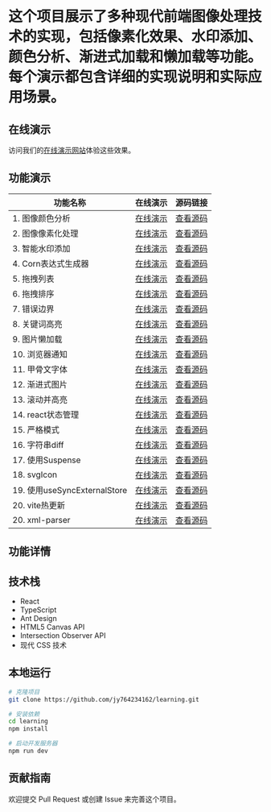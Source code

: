
# 这个项目展示了多种现代前端图像处理技术的实现，包括像素化效果、水印添加、颜色分析、渐进式加载和懒加载等功能。每个演示都包含详细的实现说明和实际应用场景。

## 在线演示

访问我们的[在线演示网站](https://jy764234162.github.io/learning/#)体验这些效果。

## 功能演示

| 功能名称 | 在线演示 | 源码链接 |
| -------- | -------- | -------- |
| 1. 图像颜色分析 | [在线演示](https://jy764234162.github.io/learning/#/canvas-color-analyzer) | [查看源码](https://github.com/your-username/image-processing-demo/blob/main/src/pages/canvas-color-analyzer/index.tsx) |
| 2. 图像像素化处理 | [在线演示](https://jy764234162.github.io/learning/#/canvas-pixelation) | [查看源码](https://github.com/your-username/image-processing-demo/blob/main/src/pages/canvas-pixelation/index.tsx) |
| 3. 智能水印添加 | [在线演示](https://jy764234162.github.io/learning/#/canvas-watermark) | [查看源码](https://github.com/your-username/image-processing-demo/blob/main/src/pages/canvas-watermark/index.tsx) |
| 4. Corn表达式生成器 | [在线演示](https://jy764234162.github.io/learning/#/cron) | [查看源码](https://github.com/your-username/image-processing-demo/blob/main/src/pages/cron/index.tsx) |
| 5. 拖拽列表 | [在线演示](https://jy764234162.github.io/learning/#/drag-list) | [查看源码](https://github.com/your-username/image-processing-demo/blob/main/src/pages/drag-list/index.tsx) |
| 6. 拖拽排序 | [在线演示](https://jy764234162.github.io/learning/#/drag-sort) | [查看源码](https://github.com/your-username/image-processing-demo/blob/main/src/pages/drag-sort/index.tsx) |
| 7. 错误边界 | [在线演示](https://jy764234162.github.io/learning/#/error-boundary) | [查看源码](https://github.com/your-username/image-processing-demo/blob/main/src/pages/error-boundary/index.tsx) |
| 8. 关键词高亮 | [在线演示](https://jy764234162.github.io/learning/#/keyword-highlight) | [查看源码](https://github.com/your-username/image-processing-demo/blob/main/src/pages/keyword-highlight/index.tsx) |
| 9. 图片懒加载 | [在线演示](https://jy764234162.github.io/learning/#/lazyImage) | [查看源码](https://github.com/your-username/image-processing-demo/blob/main/src/pages/lazyImage/index.tsx) |
| 10. 浏览器通知 | [在线演示](https://jy764234162.github.io/learning/#/notification) | [查看源码](https://github.com/your-username/image-processing-demo/blob/main/src/pages/notification/index.tsx) |
| 11. 甲骨文字体 | [在线演示](https://jy764234162.github.io/learning/#/oracle-font) | [查看源码](https://github.com/your-username/image-processing-demo/blob/main/src/pages/oracle-font/index.tsx) |
| 12. 渐进式图片 | [在线演示](https://jy764234162.github.io/learning/#/progressiveImg) | [查看源码](https://github.com/your-username/image-processing-demo/blob/main/src/pages/progressiveImg/index.tsx) |
| 13. 滚动并高亮 | [在线演示](https://jy764234162.github.io/learning/#/scrollAndHighlight) | [查看源码](https://github.com/your-username/image-processing-demo/blob/main/src/pages/scrollAndHighlight/index.tsx) |
| 14. react状态管理 | [在线演示](https://jy764234162.github.io/learning/#/react-state-management) | [查看源码](https://github.com/your-username/image-processing-demo/blob/main/src/pages/react-state-management/index.tsx) |
| 15. 严格模式 | [在线演示](https://jy764234162.github.io/learning/#/strictMode) | [查看源码](https://github.com/your-username/image-processing-demo/blob/main/src/pages/strictMode/index.tsx) |
| 16. 字符串diff | [在线演示](https://jy764234162.github.io/learning/#/string-diff) | [查看源码](https://github.com/your-username/image-processing-demo/blob/main/src/pages/string-diff/index.tsx) |
| 17. 使用Suspense | [在线演示](https://jy764234162.github.io/learning/#/suspense) | [查看源码](https://github.com/your-username/image-processing-demo/blob/main/src/pages/suspense/index.tsx) |
| 18. svgIcon | [在线演示](https://jy764234162.github.io/learning/#/svgIcon) | [查看源码](https://github.com/your-username/image-processing-demo/blob/main/src/pages/svgIcon/index.tsx) |
| 19. 使用useSyncExternalStore | [在线演示](https://jy764234162.github.io/learning/#/useSyncExternalStore) | [查看源码](https://github.com/your-username/image-processing-demo/blob/main/src/pages/useSyncExternalStore/index.tsx) |
| 20. vite热更新 | [在线演示](https://jy764234162.github.io/learning/#/vite-hmr) | [查看源码](https://github.com/your-username/image-processing-demo/blob/main/src/pages/vite-hmr/index.tsx) |
| 20. xml-parser | [在线演示](https://jy764234162.github.io/learning/#/xml-parser) | [查看源码](https://github.com/your-username/image-processing-demo/blob/main/src/pages/xml-parser/index.tsx) |

## 功能详情


## 技术栈

- React 
- TypeScript
- Ant Design
- HTML5 Canvas API
- Intersection Observer API
- 现代 CSS 技术

## 本地运行

```bash
# 克隆项目
git clone https://github.com/jy764234162/learning.git

# 安装依赖
cd learning
npm install

# 启动开发服务器
npm run dev
```

## 贡献指南

欢迎提交 Pull Request 或创建 Issue 来完善这个项目。

